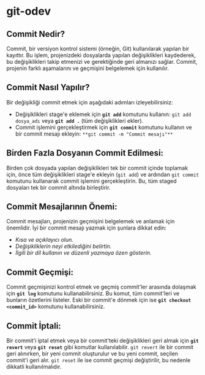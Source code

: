 # git-odev
## Commit Nedir?
Commit, bir versiyon kontrol sistemi (örneğin, Git) kullanılarak yapılan bir kayıttır. Bu işlem, projenizdeki dosyalarda yapılan değişiklikleri kaydederek, bu değişiklikleri takip etmenizi ve gerektiğinde geri almanızı sağlar. Commit, projenin farklı aşamalarını ve geçmişini belgelemek için kullanılır.

## Commit Nasıl Yapılır?
Bir değişikliği commit etmek için aşağıdaki adımları izleyebilirsiniz:
   - Değişiklikleri stage'e eklemek için **`git add`** komutunu kullanın: `git add dosya_adı` veya **`git add .`** (tüm değişiklikleri ekler).
   - Commit işlemini gerçekleştirmek için **`git commit`** komutunu kullanın ve bir commit mesajı ekleyin: `**git commit -m "Commit mesajı"**`

## Birden Fazla Dosyanın Commit Edilmesi:
Birden çok dosyada yapılan değişiklikleri tek bir commit içinde toplamak için, önce tüm değişiklikleri stage'e ekleyin (`git add`) ve ardından `git commit` komutunu kullanarak commit işlemini gerçekleştirin. Bu, tüm staged dosyaları tek bir commit altında birleştirir.

## Commit Mesajlarının Önemi:
Commit mesajları, projenizin geçmişini belgelemek ve anlamak için önemlidir. İyi bir commit mesajı yazmak için şunlara dikkat edin:
   - *Kısa ve açıklayıcı olun.*
   - *Değişikliklerin neyi etkilediğini belirtin.*
   - *İlgili bir dil kullanın ve düzenli yazmaya özen gösterin.*

## Commit Geçmişi:
Commit geçmişinizi kontrol etmek ve geçmiş commit'ler arasında dolaşmak için **`git log`** komutunu kullanabilirsiniz. Bu komut, tüm commit'leri ve bunların özetlerini listeler. Eski bir commit'e dönmek için ise **`git checkout <commit_id>`** komutunu kullanabilirsiniz.

## Commit İptali:
Bir commit'i iptal etmek veya bir commit'teki değişiklikleri geri almak için **`git revert`** veya **`git reset`** gibi komutlar kullanılabilir. `git revert` ile bir commit geri alınırken, bir yeni commit oluşturulur ve bu yeni commit, seçilen commit'i geri alır. `git reset` ile ise commit geçmişi değiştirilir, bu nedenle dikkatli kullanılmalıdır.
